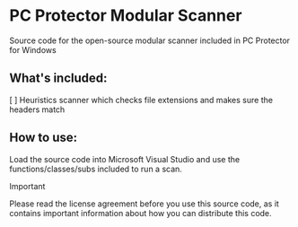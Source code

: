 # PC Protector Modular Scanner
Source code for the open-source modular scanner included in PC Protector for Windows

## What's included:
[ ] Heuristics scanner which checks file extensions and makes sure the headers match

## How to use:
Load the source code into Microsoft Visual Studio and use the functions/classes/subs included to run a scan.

> [!Important]
> Please read the license agreement before you use this source code, as it contains important information about how you can distribute this code.
